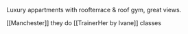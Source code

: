 Luxury appartments with roofterrace & roof gym, great views.

[[Manchester]]
they do [[TrainerHer by Ivane]] classes
